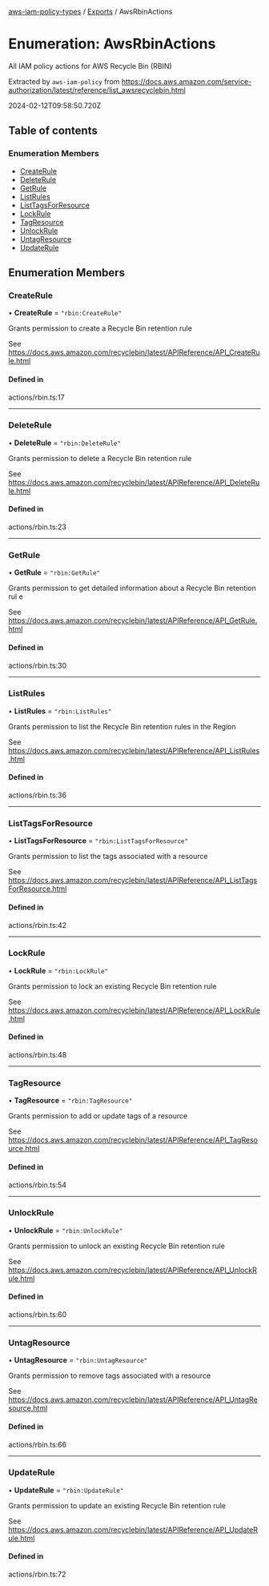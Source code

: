 [aws-iam-policy-types](../README.md) / [Exports](../modules.md) / AwsRbinActions

# Enumeration: AwsRbinActions

All IAM policy actions for AWS Recycle Bin (RBIN)

Extracted by `aws-iam-policy` from
https://docs.aws.amazon.com/service-authorization/latest/reference/list_awsrecyclebin.html

2024-02-12T09:58:50.720Z

## Table of contents

### Enumeration Members

- [CreateRule](AwsRbinActions.md#createrule)
- [DeleteRule](AwsRbinActions.md#deleterule)
- [GetRule](AwsRbinActions.md#getrule)
- [ListRules](AwsRbinActions.md#listrules)
- [ListTagsForResource](AwsRbinActions.md#listtagsforresource)
- [LockRule](AwsRbinActions.md#lockrule)
- [TagResource](AwsRbinActions.md#tagresource)
- [UnlockRule](AwsRbinActions.md#unlockrule)
- [UntagResource](AwsRbinActions.md#untagresource)
- [UpdateRule](AwsRbinActions.md#updaterule)

## Enumeration Members

### CreateRule

• **CreateRule** = ``"rbin:CreateRule"``

Grants permission to create a Recycle Bin retention rule

See https://docs.aws.amazon.com/recyclebin/latest/APIReference/API_CreateRule.html

#### Defined in

actions/rbin.ts:17

___

### DeleteRule

• **DeleteRule** = ``"rbin:DeleteRule"``

Grants permission to delete a Recycle Bin retention rule

See https://docs.aws.amazon.com/recyclebin/latest/APIReference/API_DeleteRule.html

#### Defined in

actions/rbin.ts:23

___

### GetRule

• **GetRule** = ``"rbin:GetRule"``

Grants permission to get detailed information about a Recycle Bin retention rul
e

See https://docs.aws.amazon.com/recyclebin/latest/APIReference/API_GetRule.html

#### Defined in

actions/rbin.ts:30

___

### ListRules

• **ListRules** = ``"rbin:ListRules"``

Grants permission to list the Recycle Bin retention rules in the Region

See https://docs.aws.amazon.com/recyclebin/latest/APIReference/API_ListRules.html

#### Defined in

actions/rbin.ts:36

___

### ListTagsForResource

• **ListTagsForResource** = ``"rbin:ListTagsForResource"``

Grants permission to list the tags associated with a resource

See https://docs.aws.amazon.com/recyclebin/latest/APIReference/API_ListTagsForResource.html

#### Defined in

actions/rbin.ts:42

___

### LockRule

• **LockRule** = ``"rbin:LockRule"``

Grants permission to lock an existing Recycle Bin retention rule

See https://docs.aws.amazon.com/recyclebin/latest/APIReference/API_LockRule.html

#### Defined in

actions/rbin.ts:48

___

### TagResource

• **TagResource** = ``"rbin:TagResource"``

Grants permission to add or update tags of a resource

See https://docs.aws.amazon.com/recyclebin/latest/APIReference/API_TagResource.html

#### Defined in

actions/rbin.ts:54

___

### UnlockRule

• **UnlockRule** = ``"rbin:UnlockRule"``

Grants permission to unlock an existing Recycle Bin retention rule

See https://docs.aws.amazon.com/recyclebin/latest/APIReference/API_UnlockRule.html

#### Defined in

actions/rbin.ts:60

___

### UntagResource

• **UntagResource** = ``"rbin:UntagResource"``

Grants permission to remove tags associated with a resource

See https://docs.aws.amazon.com/recyclebin/latest/APIReference/API_UntagResource.html

#### Defined in

actions/rbin.ts:66

___

### UpdateRule

• **UpdateRule** = ``"rbin:UpdateRule"``

Grants permission to update an existing Recycle Bin retention rule

See https://docs.aws.amazon.com/recyclebin/latest/APIReference/API_UpdateRule.html

#### Defined in

actions/rbin.ts:72
